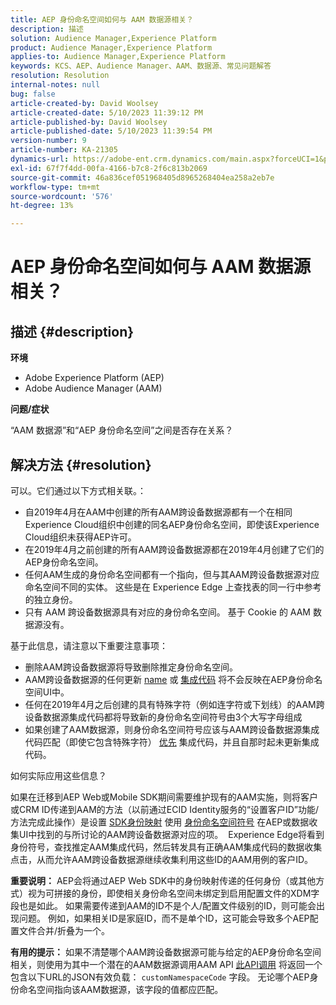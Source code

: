 ```yaml
---
title: AEP 身份命名空间如何与 AAM 数据源相关？
description: 描述
solution: Audience Manager,Experience Platform
product: Audience Manager,Experience Platform
applies-to: Audience Manager,Experience Platform
keywords: KCS、AEP、Audience Manager、AAM、数据源、常见问题解答
resolution: Resolution
internal-notes: null
bug: false
article-created-by: David Woolsey
article-created-date: 5/10/2023 11:39:12 PM
article-published-by: David Woolsey
article-published-date: 5/10/2023 11:39:54 PM
version-number: 9
article-number: KA-21305
dynamics-url: https://adobe-ent.crm.dynamics.com/main.aspx?forceUCI=1&pagetype=entityrecord&etn=knowledgearticle&id=8306bedd-8bef-ed11-8849-6045bd006b3d
exl-id: 67f7f4dd-00fa-4166-b7c8-2f6c813b2069
source-git-commit: 46a836cef051968405d8965268404ea258a2eb7e
workflow-type: tm+mt
source-wordcount: '576'
ht-degree: 13%

---
```


# AEP 身份命名空间如何与 AAM 数据源相关？

## 描述 {#description}


<b>环境</b>

- Adobe Experience Platform (AEP)
- Adobe Audience Manager (AAM)


<b>问题/症状</b>

“AAM 数据源”和“AEP 身份命名空间”之间是否存在关系？


## 解决方法 {#resolution}


可以。它们通过以下方式相关联。：

- 自2019年4月在AAM中创建的所有AAM跨设备数据源都有一个在相同Experience Cloud组织中创建的同名AEP身份命名空间，即使该Experience Cloud组织未获得AEP许可。
- 在2019年4月之前创建的所有AAM跨设备数据源都在2019年4月创建了它们的AEP身份命名空间。
- 任何AAM生成的身份命名空间都有一个指向，但与其AAM跨设备数据源对应命名空间不同的实体。 这些是在 Experience Edge 上查找表的同一行中参考的独立身份。
- 只有 AAM 跨设备数据源具有对应的身份命名空间。 基于 Cookie 的 AAM 数据源没有。


基于此信息，请注意以下重要注意事项：

- 删除AAM跨设备数据源将导致删除推定身份命名空间。
- AAM跨设备数据源的任何更新 <u>name</u> 或 <u>集成代码</u> 将不会反映在AEP身份命名空间UI中。
- 任何在2019年4月之后创建的具有特殊字符（例如连字符或下划线）的AAM跨设备数据源集成代码都将导致新的身份命名空间符号由3个大写字母组成
- 如果创建了AAM数据源，则身份命名空间符号应该与AAM跨设备数据源集成代码匹配（即使它包含特殊字符） <u>优先</u> 集成代码，并且自那时起未更新集成代码。


如何实际应用这些信息？

如果在迁移到AEP Web或Mobile SDK期间需要维护现有的AAM实施，则将客户或CRM ID传递到AAM的方法（以前通过ECID Identity服务的“设置客户ID”功能/方法完成此操作）是设置 [SDK身份映射](https://experienceleague.adobe.com/docs/experience-platform/edge/identity/overview.html?lang=en) 使用 <u>身份命名空间符号</u> 在AEP或数据收集UI中找到的与所讨论的AAM跨设备数据源对应的项。  Experience Edge将看到身份符号，查找推定AAM集成代码，然后转发具有正确AAM集成代码的数据收集点击，从而允许AAM跨设备数据源继续收集利用这些ID的AAM用例的客户ID。

<b>重要说明：</b> AEP会将通过AEP Web SDK中的身份映射传递的任何身份（或其他方式）视为可拼接的身份，即使相关身份命名空间未绑定到启用配置文件的XDM字段也是如此。 如果需要传递到AAM的ID不是个人/配置文件级别的ID，则可能会出现问题。 例如，如果相关ID是家庭ID，而不是单个ID，这可能会导致多个AEP配置文件合并/折叠为一个。

<b>有用的提示：</b> 如果不清楚哪个AAM跨设备数据源可能与给定的AEP身份命名空间相关，则使用为其中一个潜在的AAM数据源调用AAM API [此API调用](https://bank.demdex.com/portal/api/v1/openapi.yaml) 将返回一个包含以下URL的JSON有效负载： `customNamespaceCode` 字段。 无论哪个AEP身份命名空间指向该AAM数据源，该字段的值都应匹配。
